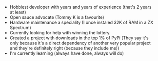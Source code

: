 - Hobbiest developer with years and years of experience (that's 2 years at least)
- Open sauce advocate (Tommy K is a favourite)
- Hardware maintenance a speciality (I once instaled 32K of RAM in a ZX Spectrum)
- Currently looking for help with winning the lottery.
- Created a project with downloads in the top 1% of PyPi (They say it's only because it's a direct dependency of another very popular project and they're definitely right (because they include me))
- I'm currently learning (always have done, always will do)
